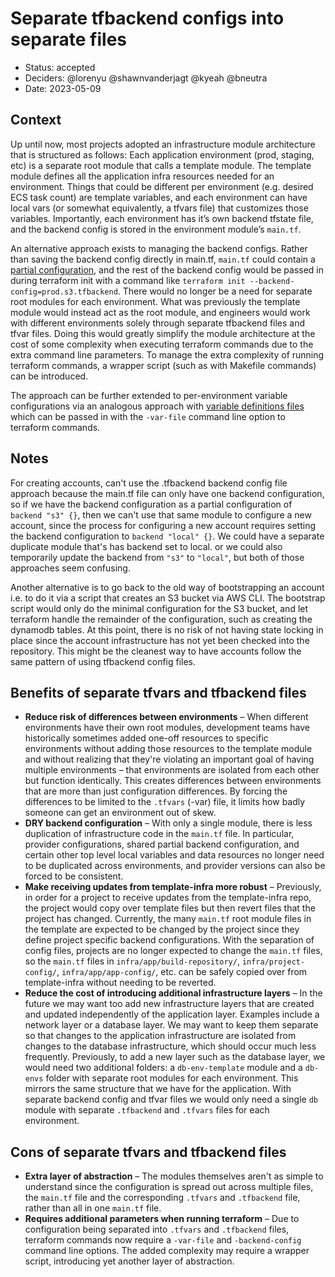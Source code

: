 # Separate tfbackend configs into separate files

* Status: accepted
* Deciders: @lorenyu @shawnvanderjagt @kyeah @bneutra
* Date: 2023-05-09

## Context

Up until now, most projects adopted an infrastructure module architecture that is structured as follows: Each application environment (prod, staging, etc) is a separate root module that calls a template module. The template module defines all the application infra resources needed for an environment. Things that could be different per environment (e.g. desired ECS task count) are template variables, and each environment can have local vars (or somewhat equivalently, a tfvars file) that customizes those variables. Importantly, each environment has it’s own backend tfstate file, and the backend config is stored in the environment module’s `main.tf`.

An alternative approach exists to managing the backend configs. Rather than saving the backend config directly in main.tf, `main.tf` could contain a [partial configuration](https://developer.hashicorp.com/terraform/language/settings/backends/configuration#partial-configuration), and the rest of the backend config would be passed in during terraform init with a command like `terraform init --backend-config=prod.s3.tfbackend`. There would no longer be a need for separate root modules for each environment. What was previously the template module would instead act as the root module, and engineers would work with different environments solely through separate tfbackend files and tfvar files. Doing this would greatly simplify the module architecture at the cost of some complexity when executing terraform commands due to the extra command line parameters. To manage the extra complexity of running terraform commands, a wrapper script (such as with Makefile commands) can be introduced.

The approach can be further extended to per-environment variable configurations via an analogous approach with [variable definitions files](https://developer.hashicorp.com/terraform/language/values/variables#variable-definitions-tfvars-files) which can be passed in with the `-var-file` command line option to terraform commands.

## Notes

For creating accounts, can't use the .tfbackend backend config file approach because the main.tf file can only have one backend configuration, so if we have the backend configuration as a partial configuration of `backend "s3" {}`, then we can't use that same module to configure a new account, since the process for configuring a new account
requires setting the backend configuration to `backend "local" {}`. We could have a separate duplicate module that's has backend set to local. or we could also temporarily update the backend from `"s3"` to `"local"`, but both of those approaches seem confusing.

Another alternative is to go back to the old way of bootstrapping an account i.e. to do it via a script that creates an S3 bucket via AWS CLI. The bootstrap script would only do the minimal configuration for the S3 bucket, and let terraform handle the remainder of the configuration, such as creating the dynamodb tables. At this point, there is no risk of not having state locking in place since the account infrastructure has not yet been checked into the repository. This might be the cleanest way to have accounts follow the same pattern of using tfbackend config files.

## Benefits of separate tfvars and tfbackend files

* **Reduce risk of differences between environments** – When different environments have their own root modules, development teams have historically sometimes added one-off resources to specific environments without adding those resources to the template module and without realizing that they're violating an important goal of having multiple environments – that environments are isolated from each other but function identically. This creates differences between environments that are more than just configuration differences. By forcing the differences to be limited to the `.tfvars` (-var) file, it limits how badly someone can get an environment out of skew.
* **DRY backend configuration** – With only a single module, there is less duplication of infrastructure code in the `main.tf` file. In particular, provider configurations, shared partial backend configuration, and certain other top level local variables and data resources no longer need to be duplicated across environments, and provider versions can also be forced to be consistent.
* **Make receiving updates from template-infra more robust** – Previously, in order for a project to receive updates from the template-infra repo, the project would copy over template files but then revert files that the project has changed. Currently, the many `main.tf` root module files in the template are expected to be changed by the project since they define project specific backend configurations. With the separation of config files, projects are no longer expected to change the `main.tf` files, so the `main.tf` files in `infra/app/build-repository/`, `infra/project-config/`, `infra/app/app-config/`, etc. can be safely copied over from template-infra without needing to be reverted.
* **Reduce the cost of introducing additional infrastructure layers** – In the future we may want too add new infrastructure layers that are created and updated independently of the application layer. Examples include a network layer or a database layer. We may want to keep them separate so that changes to the application infrastructure are isolated from changes to the database infrastructure, which should occur much less frequently. Previously, to add a new layer such as the database layer, we would need two additional folders: a `db-env-template` module and a `db-envs` folder with separate root modules for each environment. This mirrors the same structure that we have for the application. With separate backend config and tfvar files we would only need a single `db` module with separate `.tfbackend` and `.tfvars` files for each environment.

## Cons of separate tfvars and tfbackend files

* **Extra layer of abstraction** – The modules themselves aren't as simple to understand since the configuration is spread out across multiple files, the `main.tf` file and the corresponding `.tfvars` and `.tfbackend` file, rather than all in one `main.tf` file.
* **Requires additional parameters when running terraform** – Due to configuration being separated into `.tfvars` and `.tfbackend` files, terraform commands now require a `-var-file` and `-backend-config` command line options. The added complexity may require a wrapper script, introducing yet another layer of abstraction.
